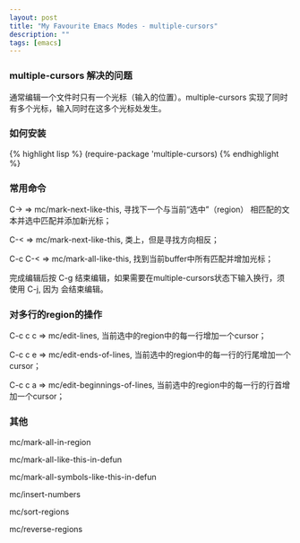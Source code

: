 ```yaml
---
layout: post
title: "My Favourite Emacs Modes - multiple-cursors"
description: ""
tags: [emacs]
---
```



### multiple-cursors 解决的问题 ###

通常编辑一个文件时只有一个光标（输入的位置）。multiple-cursors 实现了同时有多个光标，输入同时在这多个光标处发生。

### 如何安装 ###

{% highlight lisp %}
(require-package 'multiple-cursors)
{% endhighlight %}

### 常用命令 ###

C-> => mc/mark-next-like-this, 寻找下一个与当前“选中”（region） 相匹配的文本并选中匹配并添加新光标；

C-< => mc/mark-next-like-this, 类上，但是寻找方向相反；

C-c C-< => mc/mark-all-like-this, 找到当前buffer中所有匹配并增加光标；

完成编辑后按 <return> C-g 结束编辑，如果需要在multiple-cursors状态下输入换行，须使用 C-j, 因为 <return> 会结束编辑。

### 对多行的region的操作 ###

C-c c c => mc/edit-lines, 当前选中的region中的每一行增加一个cursor；

C-c c e => mc/edit-ends-of-lines, 当前选中的region中的每一行的行尾增加一个cursor；

C-c c a => mc/edit-beginnings-of-lines, 当前选中的region中的每一行的行首增加一个cursor；

### 其他 ###

mc/mark-all-in-region

mc/mark-all-like-this-in-defun

mc/mark-all-symbols-like-this-in-defun

mc/insert-numbers

mc/sort-regions

mc/reverse-regions
